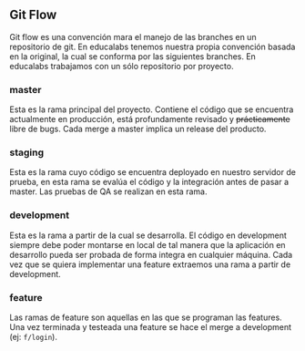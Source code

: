 ## Git Flow

Git flow es una convención mara el manejo de las branches en un repositorio de git. En educalabs tenemos nuestra propia convención basada en la original, la cual se conforma por las siguientes branches. En educalabs trabajamos con un sólo repositorio por proyecto.

### master

Esta es la rama principal del proyecto. Contiene el código que se encuentra actualmente en producción, está profundamente revisado y ~~prácticamente~~ libre de bugs. Cada merge a master implica un release del producto.

### staging

Esta es la rama cuyo código se encuentra deployado en nuestro servidor de prueba, en esta rama se evalúa el código y la integración antes de pasar a master. Las pruebas de QA se realizan en esta rama.

### development

Esta es la rama a partir de la cual se desarrolla. El código en development siempre debe poder montarse en local de tal manera que la aplicación en desarrollo pueda ser probada de forma integra en cualquier máquina. Cada vez que se quiera implementar una feature extraemos una rama a partir de development.

### feature

Las ramas de feature son aquellas en las que se programan las features. Una vez terminada y testeada una feature se hace el merge a development (ej: `f/login`).